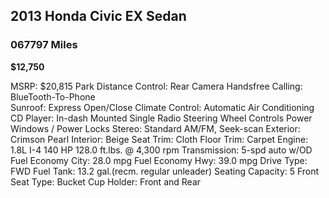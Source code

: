 ## 2013 Honda Civic EX Sedan 



### 067797 Miles
**$12,750**


MSRP: $20,815
Park Distance Control: Rear Camera
Handsfree Calling: BlueTooth-To-Phone  
Sunroof: Express Open/Close
Climate Control: Automatic Air Conditioning 
CD Player: In-dash Mounted Single
Radio Steering Wheel Controls 
Power Windows / Power Locks
Stereo: Standard AM/FM, Seek-scan
Exterior: Crimson Pearl 
Interior: Beige 
Seat Trim: Cloth
Floor Trim: Carpet 
Engine: 1.8L I-4 140 HP 128.0 ft.lbs. @ 4,300 rpm 
Transmission: 5-spd auto w/OD
Fuel Economy City: 28.0 mpg
Fuel Economy Hwy: 39.0 mpg
Drive Type: FWD
Fuel Tank: 13.2 gal.(recm. regular unleader)
Seating Capacity: 5
Front Seat Type: Bucket
Cup Holder: Front and Rear





